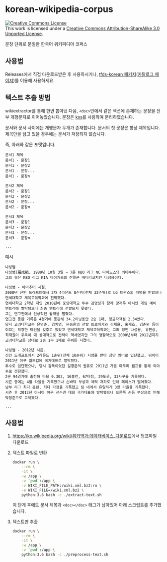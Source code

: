 # korean-wikipedia-corpus

<a rel="license" href="http://creativecommons.org/licenses/by-sa/3.0/"><img alt="Creative Commons License" style="border-width:0" src="https://i.creativecommons.org/l/by-sa/3.0/88x31.png" /></a><br />This work is licensed under a <a rel="license" href="http://creativecommons.org/licenses/by-sa/3.0/">Creative Commons Attribution-ShareAlike 3.0 Unported License</a>.

문장 단위로 분절한 한국어 위키피디아 코퍼스

## 사용법

Releases에서 직접 다운로드받은 후 사용하시거나, [tfds-korean 패키지](https://github.com/jeongukjae/tfds-korean)([카탈로그 페이지](https://jeongukjae.github.io/tfds-korean/datasets/korean_wikipedia_corpus.html))를 이용해 사용하세요.

## 텍스트 추출 방법

wikiextractor를 통해 한번 뽑아낸 다음, `<doc>`안에서 같은 섹션에 존재하는 문장을 전부 개행문자로 이어놓았습니다.
문장은 [kss](https://github.com/hyunwoongko/kss)를 사용하여 분리하였습니다.

문서와 문서 사이에는 개행문자 두개가 존재합니다.
문서의 첫 문장은 항상 제목입니다.
제목만을 담고 있을 경우에는 문서가 저장되지 않습니다.

즉, 아래와 같은 포맷입니다.

```text
문서1 제목
문서1 - 문장1
문서1 - 문장2
문서1 - 문장...
문서1 - 문장n

문서2 제목
문서2 - 문장1
문서2 - 문장2
문서2 - 문장...
문서2 - 문장m

문서3 제목
문서3 - 문장1
문서3 - 문장2
문서3 - 문장...
문서3 - 문장m

...
```

예시

```text
나성범
나성범(羅成範, 1989년 10월 3일 ~ )은 KBO 리그 NC 다이노스의 외야수이다.
그의 형은 KBO 리그 KIA 타이거즈의 잔류군 배터리코치인 나성용이다.

나성범 - 아마추어 시절.
2008년 신인 드래프트에서 2차 4라운드 8순위(전체 32순위)로 LG 트윈스의 지명을 받았으나 연세대학교 체육교육학과에 진학했다.
연세대학교 2학년 때인 2010년에 중앙대학교 투수 김명성과 함께 광저우 아시안 게임 예비 엔트리에 발탁됐으나 최종 엔트리에 선발되지 못했다.
그는 연고전에서 인상적인 활약을 펼쳤다.
연고전 등판 기록은 4경기에 등판해 34.2이닝동안 2승 1패, 평균자책점 2.34였다.
당시 고려대학교는 윤명준, 임치영, 문승원의 선발 트로이카와 김재율, 홍재호, 김준완 등이 이끄는 막강한 타선을 갖추고 있었고 연세대학교 체육교육학과는 그의 형인 나성용, 유민상, 최재원이 주축이 돼 상대적으로 전력이 약세였지만 그의 맹활약으로 2008년부터 2012년까지 고려대학교를 상대로 2승 1무 1패로 우위를 지켰다.

나성범 - 2012년 시즌.
신인 드래프트에서 2라운드 1순위(전체 10순위) 지명을 받아 창단 멤버로 입단했고, 뒤이어 2011년 야구 월드컵에 국가대표로 발탁됐다.
투수로 입단했으나, 당시 감독이었던 김경문의 권유로 2011년 가을 마무리 캠프를 통해 외야수로 전향했다.
2군 94경기에 출전해 타율 0.303, 16홈런, 67타점, 29도루, 33사구를 기록했다.
시즌 중에는 4할 타율을 기록했으나 손바닥 부상과 체력 저하로 인해 페이스가 떨어졌다.
남부 리그 최다 홈런, 최다 타점을 기록했고 팀 내에서 유일하게 3할 타율을 기록했다.
시즌 후 2012년 아시아 야구 선수권 대회 국가대표에 발탁됐으나 오른쪽 손등 부상으로 인해 박정준으로 교체됐다.

...
```

## 사용법

1. <https://ko.wikipedia.org/wiki/위키백과:데이터베이스_다운로드>에서 덤프파일 다운로드
2. 텍스트 파일로 변환

    ```sh
    docker run \
        --rm \
        -it \
        -w /app \
        -v `pwd`:/app \
        -v WIKI_FILE_PATH:/wiki.xml.bz2:ro \
        -e WIKI_FILE=/wiki.xml.bz2 \
        python:3.6 bash -c ./extract-text.sh
    ```

    이 단계 후에도 문서 제목과 `<doc></doc>` 태그가 남아있어 아래 스크립트를 추가했습니다.

3. 텍스트만 추출

    ```sh
    docker run \
        --rm \
        -it \
        -w /app \
        -v `pwd`:/app \
        python:3.6 bash -c ./preprocess-text.sh
    ```
